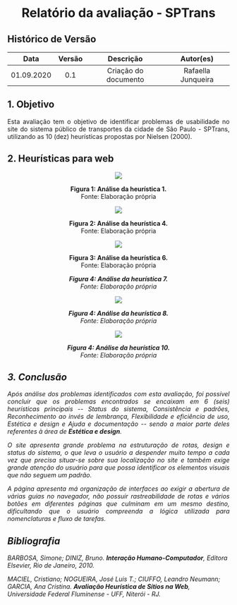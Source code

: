 # <center>Relatório da avaliação - SPTrans

## Histórico de Versão
|    Data    | Versão | Descrição            | Autor(es)       |
| :--------: | :----: | :------------------: | :-------------: |
| 01.09.2020 |  0.1   | Criação do documento | Rafaella Junqueira |

<div align="justify">

## 1. Objetivo
Esta avaliação tem o objetivo de identificar problemas de usabilidade no site do sistema público de transportes da cidade de São Paulo - SPTrans, utilizando as 10 (dez) heurísticas propostas por Nielsen (2000).

## 2. Heurísticas para web
<p align='center'>
    <img src='_media/images/H1_SPTrans.png'>
    <figcaption align='center'>
        <b>Figura 1: Análise da heurística 1.</b>
        <br> 
        Fonte: Elaboração própria
    </figcaption>
</p>

<p align='center'>
    <img src='_media/images/H2_SPTrans.png'>
    <figcaption align='center'>
        <b>Figura 2: Análise da heurística 4.</b>
        <br> 
        Fonte: Elaboração própria
    </figcaption>
</p>

<p align='center'>
    <img src='_media/images/H3_SPTrans.png'>
    <figcaption align='center'>
        <b>Figura 3: Análise da heurística 6.</b>
        <br> 
        Fonte: Elaboração própria
    </figcaption>
</p>

<p align='center'>
    <i    mg src='_media/images/H4_SPTrans.png'>
    <figcaption align='center'>
        <b>Figura 4: Análise da heurística 7.</b>
        <br> 
        Fonte: Elaboração própria
    </figcaption>
</p>

<p align='center'>
    <img src='_media/images/H5_SPTrans.png'>
    <figcaption align='center'>
        <b>Figura 4: Análise da heurística 8.</b>
        <br> 
        Fonte: Elaboração própria
    </figcaption>
</p>

<p align='center'>
    <img src='_media/images/H6_SPTrans.png'>
    <figcaption align='center'>
        <b>Figura 4: Análise da heurística 10.</b>
        <br> 
        Fonte: Elaboração própria
    </figcaption>
</p>

## 3. Conclusão
Após análise dos problemas identificados com esta avaliação, foi possível concluir que os problemas encontrados se encaixam em 6 (seis) heurísticas principais -- Status do sistema, Consistência e padrões, Reconhecimento ao invés de lembrança, Flexibilidade e eficiência de uso, Estética e design e Ajuda e documentação -- sendo a maior parte deles referentes à área de **Estética e design**. 

O site apresenta grande problema na estruturação de rotas, design e status do sistema, o que leva o usuário a despender muito tempo a cada vez que precisa situar-se sobre sua localização no site e também exige grande atenção do usuário para que possa identificar os elementos visuais que não seguem um padrão.

A página apresenta má organização de interfaces ao exigir a abertura de várias guias no navegador, não possuir rastreabilidade de rotas e vários botões em diferentes  páginas que culminam em um mesmo destino, dificultando que o usuário compreenda a lógica utilizada para nomenclaturas e fluxo de tarefas.

</div>

## Bibliografia
BARBOSA, Simone; DINIZ, Bruno. **Interação Humano-Computador**, Editora Elsevier, Rio de Janeiro, 2010. 

MACIEL, Cristiano; NOGUEIRA, José Luis T.; CIUFFO, Leandro Neumann; GARCIA, Ana Cristina. **Avaliação Heurística de Sítios na Web**, Universidade Federal Fluminense - UFF, Niterói - RJ.
